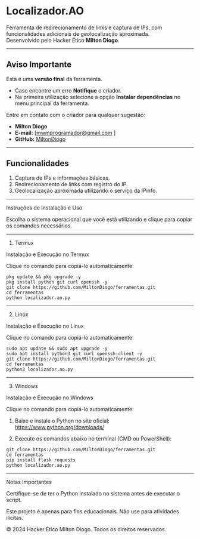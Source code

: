 
# Localizador.AO

Ferramenta de redirecionamento de links e captura de IPs, com funcionalidades adicionais de geolocalização aproximada.  
Desenvolvido pelo Hacker Ético **Milton Diogo**.

---

## **Aviso Importante**

Esta é uma **versão final** da ferramenta.  
- Caso encontre um erro **Notifique** o criador. 
- Na primeira utilização selecione a opção **Instalar dependências** no menu principal da ferramenta. 

Entre em contato com o criador para qualquer sugestão:
- **Milton Diogo**
- **E-mail:** [mwmprogramador@gmail.com ]
- **GitHub:** [MiltonDiogo](https://github.com/MiltonDiogo)

---

## **Funcionalidades**
1. Captura de IPs e informações básicas.
2. Redirecionamento de links com registro do IP.
3. Geolocalização aproximada utilizando o serviço da IPinfo.

---


Instruções de Instalação e Uso

Escolha o sistema operacional que você está utilizando e clique para copiar os comandos necessários.


---

1. Termux

Instalação e Execução no Termux

Clique no comando para copiá-lo automaticamente:

<pre>
<code onclick="navigator.clipboard.writeText(`pkg update && pkg upgrade -y
pkg install python git curl openssh -y
git clone https://github.com/MiltonDiogo/ferramentas.git
cd ferramentas
python localizador.ao.py`)">pkg update && pkg upgrade -y
pkg install python git curl openssh -y
git clone https://github.com/MiltonDiogo/ferramentas.git
cd ferramentas
python localizador.ao.py</code>
</pre>
---

2. Linux

Instalação e Execução no Linux

Clique no comando para copiá-lo automaticamente:

<pre>
<code onclick="navigator.clipboard.writeText(`sudo apt update && sudo apt upgrade -y
sudo apt install python3 git curl openssh-client -y
git clone https://github.com/MiltonDiogo/ferramentas.git
cd ferramentas
python3 localizador.ao.py`)">sudo apt update && sudo apt upgrade -y
sudo apt install python3 git curl openssh-client -y
git clone https://github.com/MiltonDiogo/ferramentas.git
cd ferramentas
python3 localizador.ao.py</code>
</pre>
---

3. Windows

Instalação e Execução no Windows

Clique no comando para copiá-lo automaticamente:

1. Baixe e instale o Python no site oficial:
https://www.python.org/downloads/


2. Execute os comandos abaixo no terminal (CMD ou PowerShell):



<pre>
<code onclick="navigator.clipboard.writeText(`git clone https://github.com/MiltonDiogo/ferramentas.git
cd ferramentas
pip install flask requests
python localizador.ao.py`)">git clone https://github.com/MiltonDiogo/ferramentas.git
cd ferramentas
pip install flask requests
python localizador.ao.py</code>
</pre>
---

Notas Importantes

Certifique-se de ter o Python instalado no sistema antes de executar o script.

Este projeto é apenas para fins educacionais. Não use para atividades ilícitas.


© 2024 Hacker Ético Milton Diogo. Todos os direitos reservados.
